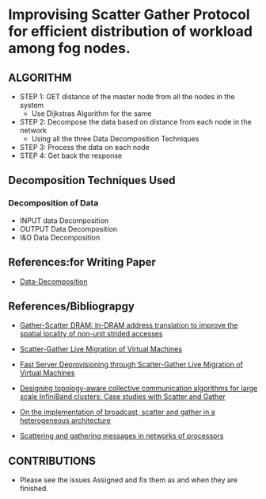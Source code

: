 # Improvising Scatter Gather Protocol for efficient distribution of workload among fog nodes.

## ALGORITHM
- STEP 1: GET distance of the master node from all the nodes in the system
	- Use Dijkstras Algorithm for the same
- STEP 2: Decompose the data based on distance from each node in the network
	- Using all the three Data Decomposition Techniques
- STEP 3: Process the data on each node
- STEP 4: Get back the response

## Decomposition Techniques Used 

### Decomposition of Data

- INPUT data Decomposition
- OUTPUT Data Decomposition
- I&O Data Decomposition


## References:for Writing Paper

- [Data-Decomposition](http://parallelcomp.uw.hu/ch03lev1sec2.html)

## References/Bibliograpgy

- [Gather-Scatter DRAM: In-DRAM address translation to improve the spatial locality of non-unit strided accesses](http://ieeexplore.ieee.org/document/7856604/)

- [Scatter-Gather Live Migration of Virtual Machines](http://ieeexplore.ieee.org/document/7274710/)

- [Fast Server Deprovisioning through Scatter-Gather Live Migration of Virtual Machines](http://ieeexplore.ieee.org/document/6973764/)

- [Designing topology-aware collective communication algorithms for large scale InfiniBand clusters: Case studies with Scatter and Gather](http://ieeexplore.ieee.org/document/5470853/)

- [On the implementation of broadcast, scatter and gather in a heterogeneous architecture](http://ieeexplore.ieee.org/document/656148/)

- [Scattering and gathering messages in networks of processors](http://ieeexplore.ieee.org/document/238484/)
## CONTRIBUTIONS

- Please see the issues Assigned and fix them as and when they are finished.